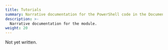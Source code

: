 ```yaml
---
title: Tutorials
summary: Narrative documentation for the PowerShell code in the Documentarian.MicrosoftDocs module.
description: >-
  Narrative documentation for the module.
weight: 20
---
```


Not yet written.
